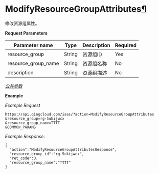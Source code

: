 ---
---

# ModifyResourceGroupAttributes[¶](#modifyresourcegroupattributes "永久链接至标题")

修改资源组属性。

**Request Parameters**

| Parameter name | Type | Description | Required |
| --- | --- | --- | --- |
| resource_group | String | 资源组ID | Yes |
| resource_group_name | String | 资源组名称 | No |
| description | String | 资源组描述 | No |

[_公共参数_](../../common/parameters.html#api-common-parameters)

**Example**

_Example Request_

```
https://api.qingcloud.com/iaas/?action=ModifyResourceGroupAttributes
&resource_group=rg-5ukijwcx
&resource_group_name=TTTT
&COMMON_PARAMS
```

_Example Response_:

```
{
  "action":"ModifyResourceGroupAttributesResponse",
  "resource_group_id":"rg-5ukijwcx",
  "ret_code":0,
  "resource_group_name":"TTTT"
}
```
